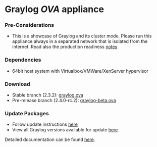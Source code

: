 Graylog *OVA* appliance
=======================

### Pre-Considerations

  * This is a showcase of Graylog and its cluster mode. Please run this appliance always in a separated network that is isolated from the internet.
    Read also the production readiness [notes](http://docs.graylog.org/en/latest/pages/installation/virtual_machine_appliances.html#production-readiness)

### Dependencies

  * 64bit host system with Virtualbox/VMWare/XenServer hypervisor

### Download

  * Stable branch (2.3.2): [graylog.ova](https://packages.graylog2.org/releases/graylog-omnibus/ova/graylog-2.3.2-2.ova)
  * Pre-release branch (2.4.0-rc.2): [graylog-beta.ova](https://packages.graylog2.org/releases/graylog-omnibus/ova/graylog-pre-2.4.0-rc.2-1.ova)

### Update Packages

  * Follow update instructions [here](http://docs.graylog.org/en/2.0/pages/configuration/graylog_ctl.html#upgrade-graylog)
  * View all Graylog versions available for update [here](https://packages.graylog2.org/appliances/ubuntu)

  
Detailed documentation can be found [here](http://docs.graylog.org/en/latest/pages/installation/virtual_machine_appliances.html).
